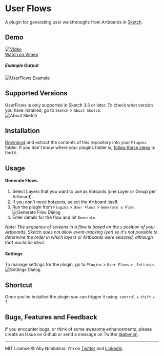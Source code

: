 # User Flows
A plugin for generating user walkthroughs from Artboards in [Sketch](http://www.bohemiancoding.com/sketch/).  

## Demo
[![Video](http://silverux.com/sketchplugins/userflows/assets/video_title_1.png)](https://vimeo.com/abynim/userflows)  
[Watch on Vimeo](https://vimeo.com/abynim/userflows)

##### Example Output  
![UserFlows Example](http://silverux.com/sketchplugins/userflows/assets/exampleflow.jpg)

## Supported Versions
UserFlows is only supported in Sketch 3.3 or later. To check what version you have installed, go to `Sketch` > `About Sketch`.  
![About Sketch](http://silverux.com/ig-auth/assets/sketchsquares-8a.png)

## Installation  
[Download](https://github.com/abynim/UserFlows.sketchplugin/archive/master.zip) and extract the contents of this repository into your `Plugins` folder. If you don't know where your plugins folder is, [follow these steps](http://bohemiancoding.com/sketch/support/developer/01-introduction/01.html) to find it.

## Usage

#### Generate Flows
1. Select Layers that you want to use as hotspots (one Layer or Group per Artboard).
2. If you don't need hotspots, select the Artboard itself.
3. Run the plugin from `Plugins` > `User Flows` > `Generate a Flow`.
![Generate Flow Dialog](http://silverux.com/sketchplugins/userflows/assets/generate_flow_dialog1.png)
4. Enter details for the flow and hit `Generate`.

_Note: The sequence of screens in a flow is based on the `x` position of your Artboards. Sketch does not allow event-tracking (yet) so it's not possible to determine the order in which layers or Artboards were selected, although that would be ideal._

#### Settings
To manage settings for the plugin, go to `Plugins` > `User Flows` > `_Settings`.  
![Settings Dialog](http://silverux.com/sketchplugins/userflows/assets/settings_dialog1.png)

## Shortcut
Once you've installed the plugin you can trigger it using: `control` + `shift` + `f`.

## Bugs, Features and Feedback
If you encounter bugs, or think of some awesome enhancements, please create an Issue on Github or send a message on Twitter [@abynim](http://twitter.com/abynim).

---

MIT License © Aby Nimbalkar. I'm on [Twitter](http://twitter.com/abynim) and [LinkedIn](http://tw.linkedin.com/in/abynim/).
